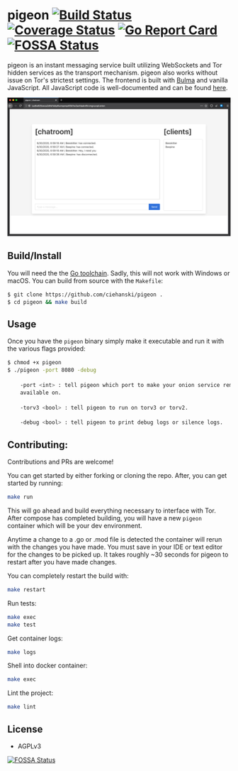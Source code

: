 # pigeon [![Build Status](https://github.com/ciehanski/pigeon/workflows/build/badge.svg)](https://github.com/ciehanski/pigeon/actions) [![Coverage Status](https://coveralls.io/repos/github/ciehanski/pigeon/badge.svg?branch=master)](https://coveralls.io/github/ciehanski/pigeon?branch=master) [![Go Report Card](https://goreportcard.com/badge/github.com/ciehanski/pigeon)](https://goreportcard.com/report/github.com/ciehanski/pigeon) [![FOSSA Status](https://app.fossa.com/api/projects/git%2Bgithub.com%2Fciehanski%2Fpigeon.svg?type=shield)](https://app.fossa.com/projects/git%2Bgithub.com%2Fciehanski%2Fpigeon?ref=badge_shield)

pigeon is an instant messaging service built utilizing WebSockets 
and Tor hidden services as the transport mechanism. pigeon also
works without issue on Tor's strictest settings. The frontend is 
built with [Bulma](https://bulma.io/) and vanilla JavaScript. All 
JavaScript code is well-documented and can be found [here](https://github.com/ciehanski/pigeon/blob/master/templates/chatroom.go).

![pigeon Example](./.github/assets/homepage.png)

## Build/Install

You will need the the [Go toolchain](https://golang.org/dl/). Sadly, this will not 
work with Windows or macOS. You can build from source with the `Makefile`:

```bash
$ git clone https://github.com/ciehanski/pigeon .
$ cd pigeon && make build
```

## Usage

Once you have the `pigeon` binary simply make it executable and run it with the various flags
provided:

```bash
$ chmod +x pigeon 
$ ./pigeon -port 8080 -debug

    -port <int> : tell pigeon which port to make your onion service remotely
    available on.

    -torv3 <bool> : tell pigeon to run on torv3 or torv2.

    -debug <bool> : tell pigeon to print debug logs or silence logs.
```

## Contributing:

Contributions and PRs are welcome!

You can get started by either forking or cloning the repo. After, you can get started
by running:

```bash
make run
```

This will go ahead and build everything necessary to interface with Tor. After compose
has completed building, you will have a new `pigeon` container which will be your
dev environment.

Anytime a change to a .go or .mod file is detected the container will rerun with
the changes you have made. You must save in your IDE or text editor for the 
changes to be picked up. It takes roughly ~30 seconds for pigeon to restart after 
you have made changes.

You can completely restart the build with:
```bash
make restart
```

Run tests:
```bash
make exec
make test
```

Get container logs:
```bash
make logs
```

Shell into docker container:
```bash
make exec
```

Lint the project:
```bash
make lint
```

## License
- AGPLv3

[![FOSSA Status](https://app.fossa.com/api/projects/git%2Bgithub.com%2Fciehanski%2Fpigeon.svg?type=large)](https://app.fossa.com/projects/git%2Bgithub.com%2Fciehanski%2Fpigeon?ref=badge_large)
